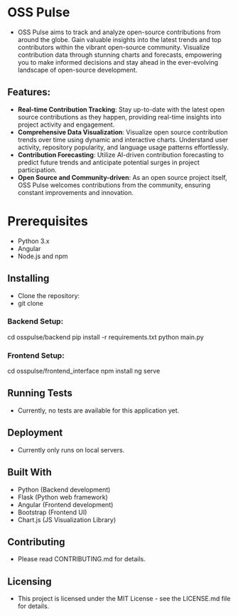 # OSS Pulse
- OSS Pulse aims to track and analyze open-source contributions from around the globe. Gain valuable insights into the latest trends and top contributors within the vibrant open-source community. Visualize contribution data through stunning charts and forecasts, empowering you to make informed decisions and stay ahead in the ever-evolving landscape of open-source development.


## Features:
- **Real-time Contribution Tracking**: Stay up-to-date with the latest open source contributions as they happen, providing real-time insights into project activity and engagement.
- **Comprehensive Data Visualization**: Visualize open source contribution trends over time using dynamic and interactive charts. Understand user activity, repository popularity, and language usage patterns effortlessly.
- **Contribution Forecasting**: Utilize AI-driven contribution forecasting to predict future trends and anticipate potential surges in project participation.
- **Open Source and Community-driven**: As an open source project itself, OSS Pulse welcomes contributions from the community, ensuring constant improvements and innovation.

  
# Prerequisites
- Python 3.x
- Angular
- Node.js and npm


## Installing
- Clone the repository:
- git clone [<url-to-your-repo>](https://github.com/glendonC/ossPulse.git)

### Backend Setup:
cd osspulse/backend
pip install -r requirements.txt
python main.py

### Frontend Setup:
cd osspulse/frontend_interface
npm install
ng serve

## Running Tests
- Currently, no tests are available for this application yet.

## Deployment
- Currently only runs on local servers.

## Built With
- Python (Backend development)
- Flask (Python web framework)
- Angular (Frontend development)
- Bootstrap (Frontend UI)
- Chart.js (JS Visualization Library)

## Contributing
- Please read CONTRIBUTING.md for details.

## Licensing
- This project is licensed under the MIT License - see the LICENSE.md file for details.

